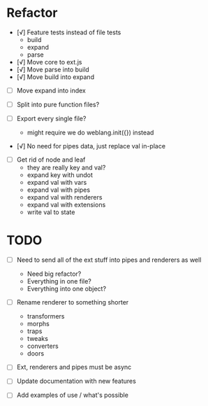 # Refactor

- [√] Feature tests instead of file tests
  - build
  - expand
  - parse
- [√] Move core to ext.js
- [√] Move parse into build
- [√] Move build into expand
- [ ] Move expand into index

- [ ] Split into pure function files?
- [ ] Export every single file?
  - might require we do weblang.init({}) instead

- [√] No need for pipes data, just replace val in-place

- [ ] Get rid of node and leaf
  - they are really key and val?
  - expand key with undot
  - expand val with vars
  - expand val with pipes
  - expand val with renderers
  - expand val with extensions
  - write val to state

# TODO

- [ ] Need to send all of the ext stuff into pipes and renderers as well
  - Need big refactor?
  - Everything in one file?
  - Everything into one object?

- [ ] Rename renderer to something shorter
  - transformers
  - morphs
  - traps
  - tweaks
  - converters
  - doors

- [ ] Ext, renderers and pipes must be async

- [ ] Update documentation with new features
- [ ] Add examples of use / what's possible

